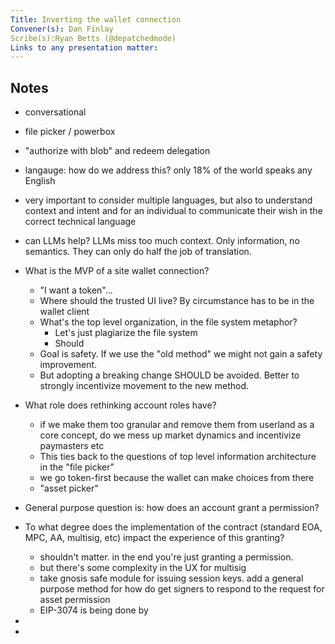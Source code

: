 ```yaml
---
Title: Inverting the wallet connection
Convener(s): Dan Finlay 
Scribe(s):Ryan Betts (@depatchedmode)
Links to any presentation matter:
---
```


## Notes

- conversational
- file picker / powerbox
- "authorize with blob" and redeem delegation
- langauge: how do we address this? only 18% of the world speaks any English
- very important to consider multiple languages, but also to understand context and intent and for an individual to communicate their wish in the correct technical language
- can LLMs help? LLMs miss too much context. Only information, no semantics. They can only do half the job of translation.
- What is the MVP of a site wallet connection?
    - "I want a token"...
    - Where should the trusted UI live? By circumstance has to be in the wallet client
    - What's the top level organization, in the file system metaphor?
        - Let's just plagiarize the file system
        - Should 
    - Goal is safety. If we use the "old method" we might not gain a safety improvement.
    - But adopting a breaking change SHOULD be avoided. Better to strongly incentivize movement to the new method.
- What role does rethinking account roles have?
    - if we make them too granular and remove them from userland as a core concept, do we mess up market dynamics and incentivize paymasters etc
    - This ties back to the questions of top level information architecture in the "file picker"
    - we go token-first because the wallet can make choices from there
    - "asset picker"
- General purpose question is: how does an account grant a permission?
- To what degree does the implementation of the contract (standard EOA, MPC, AA, multisig, etc) impact the experience of this granting?
    - shouldn't matter. in the end you're just granting a permission.
    - but there's some complexity in the UX for multisig 
    - take gnosis safe module for issuing session keys. add a general purpose method for how do get signers to respond to the request for asset permission
    - EIP-3074 is being done by 
- 

- 